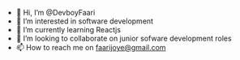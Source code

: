 - 👋 Hi, I’m @DevboyFaari
- 👀 I’m interested in software development
- 🌱 I’m currently learning Reactjs
- 💞️ I’m looking to collaborate on junior sofware development roles
- 📫 How to reach me on faarijoye@gmail.com

<!---
DevboyFaari/DevboyFaari is a ✨ special ✨ repository because its `README.md` (this file) appears on your GitHub profile.
You can click the Preview link to take a look at your changes.
--->
